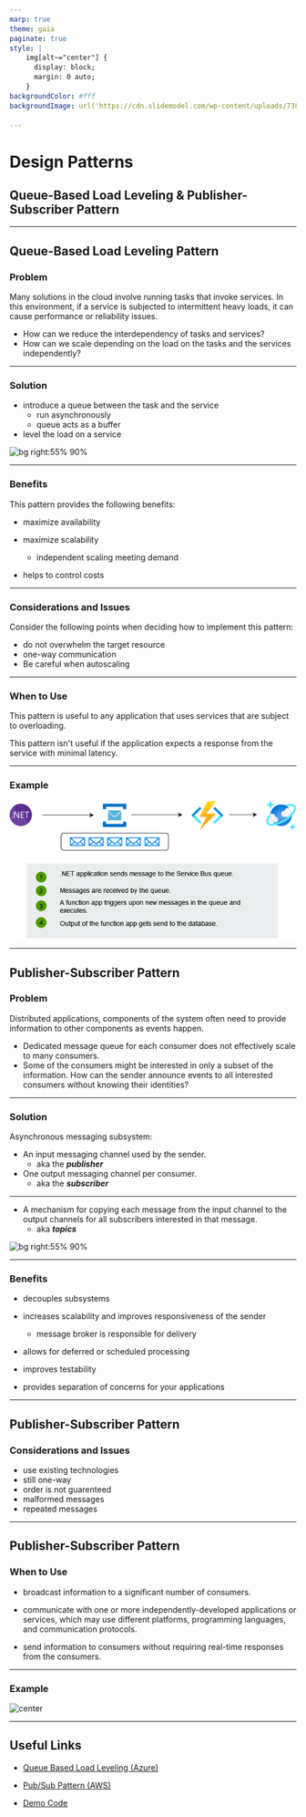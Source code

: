 ```yaml
---
marp: true
theme: gaia
paginate: true
style: |
    img[alt~="center"] {
      display: block;
      margin: 0 auto;
    }
backgroundColor: #fff
backgroundImage: url('https://cdn.slidemodel.com/wp-content/uploads/7382-01-duotone-gradients-powerpoint-templates-16x9-4.jpg')

---
```

<!-- _theme: default -->
# Design Patterns
## Queue-Based Load Leveling & Publisher-Subscriber Pattern

---

## Queue-Based Load Leveling Pattern
### Problem

Many solutions in the cloud involve running tasks that invoke services. In this environment, if a service is subjected to intermittent heavy loads, it can cause performance or reliability issues.

- How can we reduce the interdependency of tasks and services?
- How can we scale depending on the load on the tasks and the services independently?

---

### Solution


- introduce a queue between the task and the service
  - run asynchronously
  - queue acts as a buffer
- level the load on a service

![bg right:55% 90%](https://docs.microsoft.com/en-us/azure/architecture/patterns/_images/queue-based-load-leveling-pattern.png)

---

### Benefits

This pattern provides the following benefits:

- maximize availability

- maximize scalability
  - independent scaling meeting demand

- helps to control costs




---

### Considerations and Issues

Consider the following points when deciding how to implement this pattern:

- do not overwhelm the target resource
- one-way communication
- Be careful when autoscaling


---

### When to Use

This pattern is useful to any application that uses services that are subject to overloading.

This pattern isn't useful if the application expects a response from the service with minimal latency.

---

### Example

![center](assets/queue.drawio.png)

---

## Publisher-Subscriber Pattern
### Problem

Distributed applications, components of the system often need to provide information to other components as events happen.

- Dedicated message queue for each consumer does not effectively scale to many consumers.
- Some of the consumers might be interested in only a subset of the information. How can the sender announce events to all interested consumers without knowing their identities?
---

### Solution

Asynchronous messaging subsystem:
- An input messaging channel used by the sender.
  - aka the ***publisher***
- One output messaging channel per consumer.
  - aka the ***subscriber***

---

- A mechanism for copying each message from the input channel to the output channels for all subscribers interested in that message. 
  - aka ***topics***
  


![bg right:55% 90%](https://d1.awsstatic.com/product-marketing/Messaging/sns_img_topic.e024462ec88e79ed63d690a2eed6e050e33fb36f.png)

---

### Benefits



- decouples subsystems

- increases scalability and improves responsiveness of the sender
  - message broker is responsible for delivery

- allows for deferred or scheduled processing

- improves testability

- provides separation of concerns for your applications

---


## Publisher-Subscriber Pattern
### Considerations and Issues

- use existing technologies
- still one-way
- order is not guarenteed
- malformed messages
- repeated messages

---

## Publisher-Subscriber Pattern
### When to Use



- broadcast information to a significant number of consumers.

- communicate with one or more independently-developed applications or services, which may use different platforms, programming languages, and communication protocols.

- send information to consumers without requiring real-time responses from the consumers.


---

### Example

![center](https://docs.aws.amazon.com/prescriptive-guidance/latest/modernization-integrating-microservices/images/integrating-diagram4.png)

---

## Useful Links

- [Queue Based Load Leveling (Azure)](https://docs.microsoft.com/en-us/azure/architecture/patterns/queue-based-load-leveling)

- [Pub/Sub Pattern (AWS)](https://docs.aws.amazon.com/prescriptive-guidance/latest/modernization-integrating-microservices/pub-sub.html)

- [Demo Code](https://github.com/andrestoll/cloud-patterns)